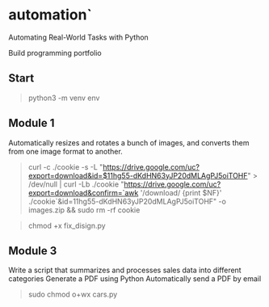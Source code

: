 # automation`

Automating Real-World Tasks with Python

Build programming portfolio

## Start

> python3 -m venv env

## Module 1

Automatically resizes and rotates a bunch of images, and converts them from one image format to another.

> curl -c ./cookie -s -L "https://drive.google.com/uc?export=download&id=$11hg55-dKdHN63yJP20dMLAgPJ5oiTOHF" > /dev/null | curl -Lb ./cookie "https://drive.google.com/uc?export=download&confirm=`awk '/download/ {print $NF}' ./cookie`&id=11hg55-dKdHN63yJP20dMLAgPJ5oiTOHF" -o images.zip && sudo rm -rf cookie

> chmod +x fix_disign.py

## Module 3
Write a script that summarizes and processes sales data into different categories
Generate a PDF using Python
Automatically send a PDF by email

>  sudo chmod o+wx cars.py
